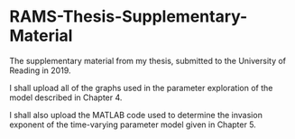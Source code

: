 # RAMS-Thesis-Supplementary-Material
The supplementary material from my thesis, submitted to the University of Reading in 2019.

I shall upload all of the graphs used in the parameter exploration of the model described in Chapter 4.

I shall also upload the MATLAB code used to determine the invasion exponent of the time-varying parameter model given in Chapter 5.
